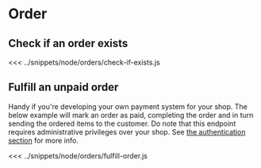 # Order

## Check if an order exists
<<< ../snippets/node/orders/check-if-exists.js

## Fulfill an unpaid order
Handy if you're developing your own payment system for your shop. The below example will mark an order as paid,
completing the order and in turn sending the ordered items to the customer. Do note that this endpoint requires
administrative privileges over your shop. See [the authentication section](/guide/authentication.md) for more info.

<<< ../snippets/node/orders/fulfill-order.js